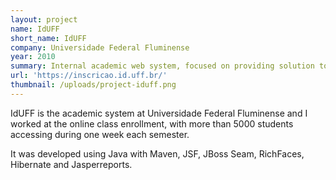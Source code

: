 ```yaml
---
layout: project
name: IdUFF
short_name: IdUFF
company: Universidade Federal Fluminense
year: 2010
summary: Internal academic web system, focused on providing solution to its students, e.g., online class enrollment and class management.
url: 'https://inscricao.id.uff.br/'
thumbnail: /uploads/project-iduff.png
---
```

IdUFF is the academic system at Universidade Federal Fluminense and I worked
at the online class enrollment, with more than 5000 students accessing during
one week each semester.


It was developed using Java with Maven, JSF, JBoss Seam, RichFaces, Hibernate
and Jasperreports.
